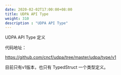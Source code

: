 ```yaml
---
date: 2020-02-02T17:00:00+08:00
title: UDPA API Type
weight: 310
description : "UDPA API Type"
---
```




UDPA API Type 定义

代码地址：

https://github.com/cncf/udpa/tree/master/udpa/type/v1

目前只有v1版本，也只有 TypedStruct 一个类型定义。